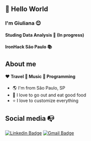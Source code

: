 ## :wave: Hello World 

### I'm Giuliana :blush:

#### Studing Data Analysis :robot: (In progress)
#### IronHack São Paulo :books:

## About me
#### :heart: Travel :green_heart: Music :blue_heart: Programming 
- :earth_americas: I'm from São Paulo, SP
- :spaghetti: I love to go out and eat good food
- :star: I love to customize everything 

## Social media :mailbox_with_no_mail:
[![Linkedin Badge](https://img.shields.io/badge/-LinkedIn-blue?style=flat-square&logo=Linkedin&logoColor=white&link=https://https://www.linkedin.com/in/giulianavcnt/)](https://https://www.linkedin.com/in/giulianavcnt/)
[![Gmail Badge](https://img.shields.io/badge/-Gmail-c14438?style=flat-square&logo=Gmail&logoColor=white&link=mailto:giulianaavicente@gmail.com)](mailto:giulianaavicente@gmail.com)

<!--
**Giuliana92/Giuliana92** is a ✨ _special_ ✨ repository because its `README.md` (this file) appears on your GitHub profile.

Here are some ideas to get you started:

- 🔭 I’m currently working on ...
- 🌱 I’m currently learning ...
- 👯 I’m looking to collaborate on ...
- 🤔 I’m looking for help with ...
- 💬 Ask me about ...
- 📫 How to reach me: ...
- 😄 Pronouns: ...
- ⚡ Fun fact: ...
-->
